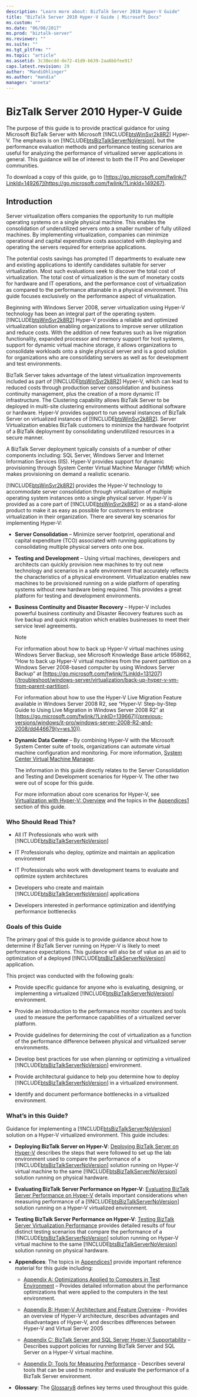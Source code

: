 ```yaml
---
description: "Learn more about: BizTalk Server 2010 Hyper-V Guide"
title: "BizTalk Server 2010 Hyper-V Guide | Microsoft Docs"
ms.custom: ""
ms.date: "06/08/2017"
ms.prod: "biztalk-server"
ms.reviewer: ""
ms.suite: ""
ms.tgt_pltfrm: ""
ms.topic: "article"
ms.assetid: 3c38ecdd-de72-41d9-b639-2aa6bbfee917
caps.latest.revision: 29
author: "MandiOhlinger"
ms.author: "mandia"
manager: "anneta"
---
```

# BizTalk Server 2010 Hyper-V Guide
The purpose of this guide is to provide practical guidance for using Microsoft BizTalk Server with Microsoft [!INCLUDE[btsWinSvr2k8R2](../includes/btswinsvr2k8r2-md.md)] Hyper-V. The emphasis is on [!INCLUDE[btsBizTalkServerNoVersion](../includes/btsbiztalkservernoversion-md.md)], but the performance evaluation methods and performance testing scenarios are useful for analyzing the performance of virtualized server applications in general. This guidance will be of interest to both the IT Pro and Developer communities.

 To download a copy of this guide, go to [https://go.microsoft.com/fwlink/?LinkId=149267](https://go.microsoft.com/fwlink/?LinkId=149267).

## Introduction
 Server virtualization offers companies the opportunity to run multiple operating systems on a single physical machine. This enables the consolidation of underutilized servers onto a smaller number of fully utilized machines. By implementing virtualization, companies can minimize operational and capital expenditure costs associated with deploying and operating the servers required for enterprise applications.

 The potential costs savings has prompted IT departments to evaluate new and existing applications to identify candidates suitable for server virtualization. Most such evaluations seek to discover the total cost of virtualization. The total cost of virtualization is the sum of monetary costs for hardware and IT operations, and the performance cost of virtualization as compared to the performance attainable in a physical environment. This guide focuses exclusively on the performance aspect of virtualization.

 Beginning with Windows Server 2008, server virtualization using Hyper-V technology has been an integral part of the operating system. [!INCLUDE[btsWinSvr2k8R2](../includes/btswinsvr2k8r2-md.md)] Hyper-V provides a reliable and optimized virtualization solution enabling organizations to improve server utilization and reduce costs. With the addition of new features such as live migration functionality, expanded processor and memory support for host systems, support for dynamic virtual machine storage, it allows organizations to consolidate workloads onto a single physical server and is a good solution for organizations who are consolidating servers as well as for development and test environments.

 BizTalk Server takes advantage of the latest virtualization improvements included as part of [!INCLUDE[btsWinSvr2k8R2](../includes/btswinsvr2k8r2-md.md)] Hyper-V, which can lead to reduced costs through production server consolidation and business continuity management, plus the creation of a more dynamic IT infrastructure. The Clustering capability allows BizTalk Server to be deployed in multi-site clustering environments without additional software or hardware. Hyper-V provides support to run several instances of BizTalk Server on virtualized instances of [!INCLUDE[btsWinSvr2k8R2](../includes/btswinsvr2k8r2-md.md)]. Server Virtualization enables BizTalk customers to minimize the hardware footprint of a BizTalk deployment by consolidating underutilized resources in a secure manner.

 A BizTalk Server deployment typically consists of a number of other components including: SQL Server, Windows Server and Internet Information Services (IIS). Hyper-V provides support for dynamic provisioning through System Center Virtual Machine Manager (VMM) which makes provisioning on demand a realistic scenario.

 [!INCLUDE[btsWinSvr2k8R2](../includes/btswinsvr2k8r2-md.md)] provides the Hyper-V technology to accommodate server consolidation through virtualization of multiple operating system instances onto a single physical server. Hyper-V is provided as a core part of [!INCLUDE[btsWinSvr2k8R2](../includes/btswinsvr2k8r2-md.md)] or as a stand-alone product to make it as easy as possible for customers to embrace virtualization in their organization. There are several key scenarios for implementing Hyper-V:

- **Server Consolidation** – Minimize server footprint, operational and capital expenditure (TCO) associated with running applications by consolidating multiple physical servers onto one box.

- **Testing and Development** – Using virtual machines, developers and architects can quickly provision new machines to try out new technology and scenarios in a safe environment that accurately reflects the characteristics of a physical environment. Virtualization enables new machines to be provisioned running on a wide platform of operating systems without new hardware being required. This provides a great platform for testing and development environments.

- **Business Continuity and Disaster Recovery** – Hyper-V includes powerful business continuity and Disaster Recovery features such as live backup and quick migration which enables businesses to meet their service level agreements.

  > [!NOTE]
  >  For information about how to back up Hyper-V virtual machines using Windows Server Backup, see Microsoft Knowledge Base article 958662, “How to back up Hyper-V virtual machines from the parent partition on a Windows Server 2008-based computer by using Windows Server Backup” at [https://go.microsoft.com/fwlink/?LinkId=131207](/troubleshoot/windows-server/virtualization/back-up-hyper-v-vm-from-parent-partition).
  >
  >  For information about how to use the Hyper-V Live Migration Feature available in Windows Server 2008 R2, see “Hyper-V: Step-by-Step Guide to Using Live Migration in Windows Server 2008 R2” at [https://go.microsoft.com/fwlink/?LinkID=139667](/previous-versions/windows/it-pro/windows-server-2008-R2-and-2008/dd446679(v=ws.10)).

- **Dynamic Data Center** – By combining Hyper-V with the Microsoft System Center suite of tools, organizations can automate virtual machine configuration and monitoring. For more information, [System Center Virtual Machine Manager](/system-center/vmm/whats-new-in-vmm).

  The information in this guide directly relates to the Server Consolidation and Testing and Development scenarios for Hyper-V. The other two were out of scope for this guide.

  For more information about core scenarios for Hyper-V, see [Virtualization with Hyper-V: Overview](https://go.microsoft.com/fwlink/?LinkID=202438) and the topics in the [Appendices1](../technical-guides/appendices1.md) section of this guide.

### Who Should Read This?

- All IT Professionals who work with [!INCLUDE[btsBizTalkServerNoVersion](../includes/btsbiztalkservernoversion-md.md)]

- IT Professionals who deploy, optimize and maintain an application environment

- IT Professionals who work with development teams to evaluate and optimize system architectures

- Developers who create and maintain [!INCLUDE[btsBizTalkServerNoVersion](../includes/btsbiztalkservernoversion-md.md)] applications

- Developers interested in performance optimization and identifying performance bottlenecks

### Goals of this Guide
 The primary goal of this guide is to provide guidance about how to determine if BizTalk Server running on Hyper-V is likely to meet performance expectations. This guidance will also be of value as an aid to optimization of a deployed [!INCLUDE[btsBizTalkServerNoVersion](../includes/btsbiztalkservernoversion-md.md)] application.

 This project was conducted with the following goals:

- Provide specific guidance for anyone who is evaluating, designing, or implementing a virtualized [!INCLUDE[btsBizTalkServerNoVersion](../includes/btsbiztalkservernoversion-md.md)] environment.

- Provide an introduction to the performance monitor counters and tools used to measure the performance capabilities of a virtualized server platform.

- Provide guidelines for determining the cost of virtualization as a function of the performance difference between physical and virtualized server environments.

- Develop best practices for use when planning or optimizing a virtualized [!INCLUDE[btsBizTalkServerNoVersion](../includes/btsbiztalkservernoversion-md.md)] environment.

- Provide architectural guidance to help you determine how to deploy [!INCLUDE[btsBizTalkServerNoVersion](../includes/btsbiztalkservernoversion-md.md)] in a virtualized environment.

- Identify and document performance bottlenecks in a virtualized environment.

### What’s in this Guide?
 Guidance for implementing a [!INCLUDE[btsBizTalkServerNoVersion](../includes/btsbiztalkservernoversion-md.md)] solution on a Hyper-V virtualized environment. This guide includes:

- **Deploying BizTalk Server on Hyper-V**: [Deploying BizTalk Server on Hyper-V](../technical-guides/deploying-biztalk-server-on-hyper-v.md) describes the steps that were followed to set up the lab environment used to compare the performance of a [!INCLUDE[btsBizTalkServerNoVersion](../includes/btsbiztalkservernoversion-md.md)] solution running on Hyper-V virtual machine to the same [!INCLUDE[btsBizTalkServerNoVersion](../includes/btsbiztalkservernoversion-md.md)] solution running on physical hardware.

- **Evaluating BizTalk Server Performance on Hyper-V**: [Evaluating BizTalk Server Performance on Hyper-V](../technical-guides/evaluating-biztalk-server-performance-on-hyper-v.md) details important considerations when measuring performance of a [!INCLUDE[btsBizTalkServerNoVersion](../includes/btsbiztalkservernoversion-md.md)] solution running on a Hyper-V virtualized environment.

- **Testing BizTalk Server Performance on Hyper-V**: [Testing BizTalk Server Virtualization Performance](../technical-guides/testing-biztalk-server-virtualization-performance.md) provides detailed results of four distinct testing scenarios that compare the performance of a [!INCLUDE[btsBizTalkServerNoVersion](../includes/btsbiztalkservernoversion-md.md)] solution running on Hyper-V virtual machine to the same [!INCLUDE[btsBizTalkServerNoVersion](../includes/btsbiztalkservernoversion-md.md)] solution running on physical hardware.

- **Appendices**: The topics in [Appendices1](../technical-guides/appendices1.md) provide important reference material for this guide including:

  -   [Appendix A: Optimizations Applied to Computers in Test Environment](../technical-guides/appendix-a-optimizations-applied-to-computers-in-test-environment.md) – Provides detailed information about the performance optimizations that were applied to the computers in the test environment.

  -   [Appendix B: Hyper-V Architecture and Feature Overview](../technical-guides/appendix-b-hyper-v-architecture-and-feature-overview.md) - Provides an overview of Hyper-V architecture, describes advantages and disadvantages of Hyper-V, and describes differences between Hyper-V and Virtual Server 2005

  -   [Appendix C: BizTalk Server and SQL Server Hyper-V Supportability](../technical-guides/appendix-c-biztalk-server-and-sql-server-hyper-v-supportability.md) – Describes support policies for running BizTalk Server and SQL Server on a Hyper-V virtual machine.

  -   [Appendix D: Tools for Measuring Performance](../technical-guides/appendix-d-tools-for-measuring-performance.md) - Describes several tools that can be used to monitor and evaluate the performance of a BizTalk Server environment.

- **Glossary**: The [Glossary8](../technical-guides/glossary8.md) defines key terms used throughout this guide.